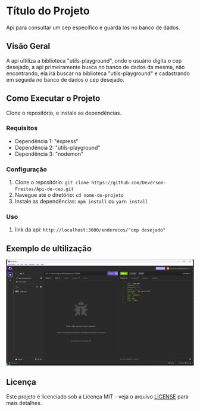 # Título do Projeto

Api para consultar um cep específico e guardá los no banco de dados.

## Visão Geral

A api ultiliza a biblioteca "utils-playground", onde o usuário digita o cep desejado, a api primeiramente busca no banco de dados da mesma, não encontrando, ela irá buscar na biblioteca "utils-playground" e cadastrando em seguida no banco de dados o cep desejado.

## Como Executar o Projeto
Clone o repositório, e instale as dependências.


### Requisitos

- Dependência 1: "express"
- Dependência 2: "utils-playground"
- Dependência 3: "nodemon"

### Configuração

1. Clone o repositório: `git clone https://github.com/Deverson-Freitas/Api-de-cep.git`
2. Navegue até o diretório: `cd nome-do-projeto`
3. Instale as dependências: `npm install` ou `yarn install`

### Uso

1. link da api: `http://localhost:3000/enderecos/"cep desejado"` 

## Exemplo de ultilização

![exemplo Do codigo](./image/exemploDoCodigo.png)


## Licença

Este projeto é licenciado sob a Licença MIT - veja o arquivo [LICENSE](LICENSE) para mais detalhes.